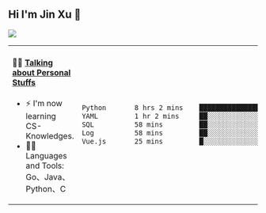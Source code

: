 
## Hi I'm Jin Xu 👋
![](https://komarev.com/ghpvc/?username=jiayouxujin&color=brightgreen&label=PROFILE+VIEWS)



<table align="center">
<tr>
<td valign="top" width="60%">

#### 🏋️‍♀️ <a href="https://github.com/jiayouxujin" target="_blank">Talking about Personal Stuffs</a>
<!-- recent_releases starts -->

- ⚡  I'm now learning CS-Knowledges.  
- 🏊‍♂️ Languages and Tools: Go、Java、Python、C
<!-- recent_releases ends -->
</td>
<td>
 
<!--START_SECTION:waka-->

```txt
Python       8 hrs 2 mins    ████████████████▓░░░░░░░░   66.38 %
YAML         1 hr 2 mins     ██░░░░░░░░░░░░░░░░░░░░░░░   08.58 %
SQL          58 mins         ██░░░░░░░░░░░░░░░░░░░░░░░   08.10 %
Log          58 mins         ██░░░░░░░░░░░░░░░░░░░░░░░   08.10 %
Vue.js       25 mins         █░░░░░░░░░░░░░░░░░░░░░░░░   03.48 %
```

<!--END_SECTION:waka-->
 
</td>
</tr>
</table>





